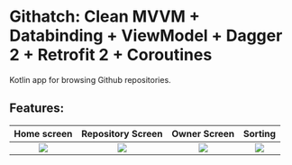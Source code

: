 # Githatch: Clean MVVM + Databinding + ViewModel + Dagger 2 + Retrofit 2 + Coroutines
Kotlin app for browsing Github repositories.


**Features:**
  -   
Home screen              |  Repository Screen      | Owner Screen                | Sorting                   
:-------------------------:|:-------------------------:|:-------------------------:|:-------------------------:
![](https://imgur.com/2lpJQtC.jpg)  |  ![](https://imgur.com/Xof46Hf.jpg) | ![](https://imgur.com/d3mM6ep.jpg)| ![](https://imgur.com/yyDoqx0.jpg) |

